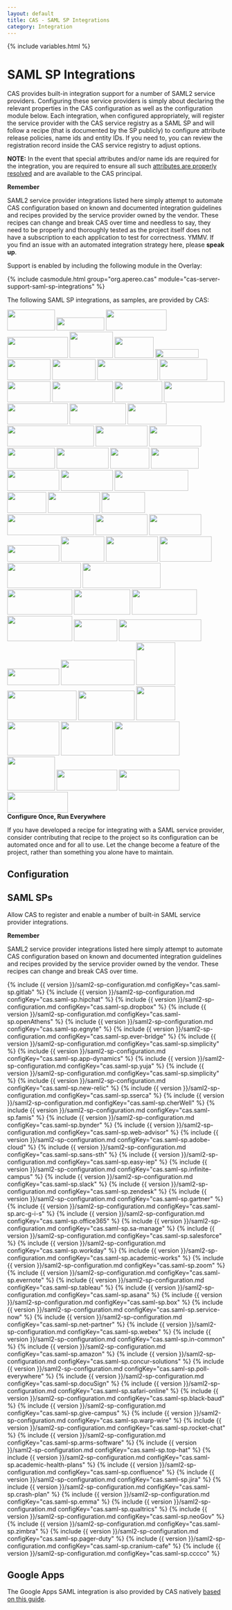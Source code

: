 ```yaml
---
layout: default
title: CAS - SAML SP Integrations
category: Integration
---
```


{% include variables.html %}

# SAML SP Integrations

CAS provides built-in integration support for a number of SAML2 service providers. Configuring these service providers
is simply about declaring the relevant properties in the CAS configuration as well as the configuration module below. Each integration,
when configured appropriately, will register the service provider with the CAS service registry as a SAML SP and will follow
a recipe (that is documented by the SP publicly) to configure attribute release policies, name ids and entity IDs. If you need to,
you can review the registration record inside the CAS service registry to adjust options.

**NOTE:** In the event that special attributes and/or name ids are required for the integration, you are required
to ensure all such [attributes are properly resolved](Attribute-Resolution.html) and are available to the CAS principal.

<div class="alert alert-warning"><strong>Remember</strong><p>SAML2 service provider integrations listed here simply attempt to automate CAS configuration based on known and documented integration guidelines and recipes provided by the service provider owned by the vendor. These recipes can change and break CAS over time and needless to say, they need to be properly and thoroughly tested as the project itself does not have a subscription to each application to test for correctness. YMMV. If you find an issue with an automated integration strategy here, please <strong>speak up</strong>.</p></div>

Support is enabled by including the following module in the Overlay:

{% include casmodule.html group="org.apereo.cas" module="cas-server-support-saml-sp-integrations" %}

The following SAML SP integrations, as samples, are provided by CAS:

<div class="img-cloud">
<a href="http://www.incommon.org/federation/metadata.html">
<img src="https://cloud.githubusercontent.com/assets/1205228/22052578/47d6f570-dd60-11e6-8f03-02cb99d6106d.gif" height="48" width="110"></a> 

<a href="https://support.zoom.us/hc/en-us/articles/201363003-Getting-Started-with-SSO">
<img src="https://cloud.githubusercontent.com/assets/1205228/22052568/475f36d4-dd60-11e6-84f4-a88eb33f3f0a.jpg" height="30" width="110"></a> 

<a href="https://www.dropbox.com/guide/admin/security/configure-single-sign-on">
<img src="https://cloud.githubusercontent.com/assets/1205228/22052575/47ba8930-dd60-11e6-8cb1-9334066d5f0f.png" height="48" width="140"></a> 

<a href="https://blog.samanage.com/company/saml-single-sign-on-support-samanage/">
<img src="https://cloud.githubusercontent.com/assets/1205228/22052581/47e7bcfc-dd60-11e6-85e9-c09926736e5e.png" height="48" width="140"></a> 

<a href="https://help.salesforce.com/HTViewHelpDoc?id=sso_saml.htm">
<img src="https://cloud.githubusercontent.com/assets/1205228/22052579/47da9d74-dd60-11e6-8eac-d66b67e2ebf7.png" height="60" width="100"></a>

<a href="https://community.box.com/t5/For-Admins/Single-Sign-On-SSO-with-Box-For-Administrators/ta-p/1263">
<img src="https://cloud.githubusercontent.com/assets/1205228/22052572/47ace302-dd60-11e6-9842-4eda5a9ab5cf.png" height="48" width="90"></a> 

<a href="http://wiki.servicenow.com/index.php?title=SAML_2.0_Web_Browser_SSO_Profile">
<img src="https://cloud.githubusercontent.com/assets/1205228/22052583/4805e2c2-dd60-11e6-8150-80aaa4bbab0e.png" height="20" width="100"></a> 

<a href="http://www.workday.com/">
<img src="https://cloud.githubusercontent.com/assets/1205228/22052587/4816e04a-dd60-11e6-9ceb-6ccec1290e19.png" height="48" width="100"></a>

<a href="https://help.webex.com/docs/DOC-1067">
<img src="https://cloud.githubusercontent.com/assets/1205228/22052574/47af8206-dd60-11e6-95d0-5827e0d88d73.jpg" height="48" width="100"></a>

<a href="https://www.collegeboard.org/powerfaids/net-partner">
<img src="https://cloud.githubusercontent.com/assets/1205228/22052570/47abea6a-dd60-11e6-85a0-387c3c2ce8e7.png" height="48" width="140"></a> 

<a href="https://msdn.microsoft.com/en-us/library/azure/dn641269.aspx">
<img src="https://cloud.githubusercontent.com/assets/1205228/22053102/d64da904-dd63-11e6-8a68-977526634b9d.png" height="48" width="110"></a> 

<a href="https://asana.com/guide/help/premium/authentication#gl-saml">
<img src="https://cloud.githubusercontent.com/assets/1205228/22052569/478b8c16-dd60-11e6-82f4-e292243ff076.png" height="48" width="100"></a> 

<a href="https://onlinehelp.tableau.com/current/server/en-us/saml_requ.htm">
<img src="https://cloud.githubusercontent.com/assets/1205228/22052586/480cffc6-dd60-11e6-939c-1ceb34f3186d.png" height="48" width="140"></a> 

<a href="https://help.evernote.com/hc/en-us/articles/209005217-How-to-configure-SSO-for-your-business">
<img src="https://cloud.githubusercontent.com/assets/1205228/22052577/47d6b6e6-dd60-11e6-810e-dd875bf25d17.png" height="48" width="110"></a> 

<a href="http://www.ellucian.com/Software/Colleague-WebAdvisor/">
<img src="https://cloud.githubusercontent.com/assets/1205228/23185912/5c3f2f50-f89a-11e6-8450-6da44a1a9d9d.png" height="48" width="140"></a>

<a href="https://docs.openathens.net/display/public/MD/SAML+interoperability+requirements/">
<img src="https://cloud.githubusercontent.com/assets/1205228/24070833/ffb5f63a-0bd9-11e7-8bda-28301c37188b.png" height="48" width="140"></a>

<a href="http://server.arcgis.com/en/portal/latest/administer/linux/configuring-a-saml-compliant-identity-provider-with-your-portal.htm">
<img src="https://cloud.githubusercontent.com/assets/1205228/24108414/c3851e14-0da2-11e7-97d7-086a93d6873d.png" height="48" width="130"></a>

<a href="https://helpx.adobe.com/enterprise/kb/configure_shibboleth_idp_for_use_with_Adobe_SSO.html">
<img src="https://cloud.githubusercontent.com/assets/1205228/24562072/ac5964ec-165e-11e7-9986-92108c30eb9b.png" height="48" width="90"></a>

<a href="https://www.academicworks.com/why-academicworks/user-authentication/">
<img src="https://cloud.githubusercontent.com/assets/1205228/24624808/3c5909b6-18c2-11e7-9922-52ee604aff55.png" height="48" width="200"></a>

<a href="https://www.infinitecampus.com/">
<img src="https://cloud.githubusercontent.com/assets/1205228/24698286/4c4d8740-1a05-11e7-844e-54d328e64e2f.png" height="48" width="120"></a>

<a href="http://kb.securingthehuman.org/Other-Resources/55708668/Single-Sign-On-Technical-Overview-Guide.htm">
<img src="https://cloud.githubusercontent.com/assets/1205228/24699366/fbfbcf5a-1a08-11e7-9664-f37d6e50a5a3.png" height="48" width="120"></a>

<a href="https://get.slack.help/hc/en-us/articles/205168057">
<img src="https://cloud.githubusercontent.com/assets/1205228/24858382/5b15c512-1e01-11e7-87ac-f0b091cd7885.png" height="48" width="110"></a>

<a href="https://support.zendesk.com/hc/en-us/articles/203663676-Using-SAML-for-single-sign-on-Professional-and-Enterprise-">
<img src="https://cloud.githubusercontent.com/assets/1205228/24858342/34441006-1e01-11e7-9209-9b78081de4db.png" height="48" width="120"></a>

<a href="https://www.gartner.com/">
<img src="https://cloud.githubusercontent.com/assets/1205228/25349422/a29a98f6-28d6-11e7-9d10-e286d0080cbe.png" height="48" width="90"></a>

<a href="https://www.cherwell.com/">
<img src="https://user-images.githubusercontent.com/1205228/30205883-84174ebc-949f-11e7-9afc-a66c2ab19f59.png" height="48" width="110"></a>

<a href="https://www.bynder.com">
<img src="https://user-images.githubusercontent.com/1205228/30205852-69921a5e-949f-11e7-8326-ba4c00fceba4.png" height="48" width="120"></a>

<a href="https://www.everbridge.com/">
<img src="https://user-images.githubusercontent.com/1205228/30205910-a560ec90-949f-11e7-8485-e3a833f8109b.png" height="48" width="120"></a>

<a href="https://sserca.fau.edu/">
<img src="https://user-images.githubusercontent.com/1205228/30221936-5e90af04-94da-11e7-8046-483fc26a1c01.png" height="48" width="170"></a>

<a href="https://newrelic.com/new">
<img src="https://user-images.githubusercontent.com/1205228/30247067-541cef96-9620-11e7-88d7-c3749ba55ecf.png" height="48" width="90"></a>

<a href="https://www.egnyte.com/">
<img src="https://user-images.githubusercontent.com/1205228/30247063-218f3962-9620-11e7-9ba4-54f7112fee13.png" height="48" width="120"></a>

<a href="https://www.yuja.com/">
<img src="https://user-images.githubusercontent.com/1205228/30271142-6dd0b58c-9704-11e7-9138-0b86d5799403.png" height="48" width="100"></a>

<a href="https://www.symplicity.com/">
<img src="https://user-images.githubusercontent.com/1205228/30271318-192b48fc-9705-11e7-9c18-3be401a39e84.png" height="48" width="200"></a>

<a href="Google-Apps-Integration.html">
<img src="https://cloud.githubusercontent.com/assets/1205228/25385497/18e09c84-2979-11e7-94c1-5ad430b3d768.png" height="48" width="120"></a>

<a href="http://www.accruent.com/">
<img src="https://user-images.githubusercontent.com/1205228/30735450-f9a12792-9f8b-11e7-941d-7ab4ac7628b9.png" height="48" width="120"></a>

<a href="https://www.gitlab.com/">
<img src="https://user-images.githubusercontent.com/1205228/33747990-4d8da06e-db83-11e7-9551-f52630f7d4f0.png" height="38" width="120"></a>

<a href="https://www.hipchat.com/">
<img src="https://user-images.githubusercontent.com/1205228/33751445-2b45394e-db98-11e7-9526-1eda07a70d99.png" height="58" width="100"></a>

<a href="https://www.appdynamics.com/">
<img src="https://user-images.githubusercontent.com/1205228/33800340-3c2c072e-dcfb-11e7-9f10-7a7b2488c9b2.png" height="58" width="120"></a>

<a href="https://docs.aws.amazon.com/IAM/latest/UserGuide/id_roles_providers_enable-console-saml.html">
<img src="https://user-images.githubusercontent.com/1205228/34523704-d33a2054-f0ad-11e7-9fd7-444c30772a2a.png" height="58" width="120"></a>

<a href="https://www.concursolutions.com/">
<img src="https://user-images.githubusercontent.com/1205228/36302734-ca3327ae-12c6-11e8-836f-e9a1550253d2.png" height="58" width="170"></a>

<a href="https://www.polleverywhere.com/">
<img src="https://user-images.githubusercontent.com/1205228/36302795-026f57d2-12c7-11e8-931e-0f8700df1864.png" height="58" width="180"></a>

<a href="https://www.blackbaud.com/files/support/helpfiles/auth/content/auth-saml.html">
<img src="https://user-images.githubusercontent.com/1205228/39860502-c72d1614-5452-11e8-956d-28a4b3a7a757.png" height="58" width="150"></a>

<a href="https://www.givecampus.com/">
<img src="https://user-images.githubusercontent.com/1205228/39876988-eb009f5c-5489-11e8-8b74-940f75997f41.png" height="58" width="130"></a>

<a href="https://www.warpwire.com/">
<img src="https://user-images.githubusercontent.com/1205228/39861404-b73f4bca-5455-11e8-9035-e0ecf1f8dcd0.png" height="58" width="150"></a>

<a href="https://rocket.chat/docs/administrator-guides/authentication/saml/">
<img src="https://user-images.githubusercontent.com/1205228/39877039-1128c7ae-548a-11e8-8735-1abf90883df6.png" height="58" width="150"></a>

<a href="https://armssoftware.com/">
<img src="https://user-images.githubusercontent.com/1205228/55328877-35e0a400-5442-11e9-8848-cda5a9efe1c5.png" height="50" width="100"></a>

<a href="https://www.ahpcare.com/">
<img src="https://user-images.githubusercontent.com/1205228/55275480-e5334480-52a3-11e9-982a-1fad518258c5.png" height="50" width="190"></a>

<a href="https://www.neogov.com/">
<img src="https://user-images.githubusercontent.com/1205228/55275543-f3359500-52a4-11e9-9407-02ba4fc21a80.png" height="38" width="120"></a>

<a href="https://www.conexed.com/">
<img src="https://user-images.githubusercontent.com/1205228/55275622-ff6e2200-52a5-11e9-833d-f48518e58d0e.png" height="58" width="170"></a>

<a href="https://www.cccco.edu/">
<img src="https://user-images.githubusercontent.com/1205228/55275721-62ac8400-52a7-11e9-89c2-121f2c494920.png" height="98" width="90"></a>

<a href="https://www.zimbra.com/">
<img src="https://user-images.githubusercontent.com/1205228/55322014-f14c0d00-542f-11e9-9355-3dd766ea56e6.png" height="68" width="160"></a>

<a href="https://www.atlassian.com/software/confluence">
<img src="https://user-images.githubusercontent.com/1205228/55322216-97981280-5430-11e9-9ea3-b3682cb67ff1.png" height="68" width="130"></a>

<a href="https://www.atlassian.com/software/jira">
<img src="https://user-images.githubusercontent.com/1205228/55322296-cb733800-5430-11e9-93e7-0f57e1a1ae89.png" height="78" width="90"></a>

<a href="https://www.pagerduty.com/">
<img src="https://user-images.githubusercontent.com/1205228/55322626-b34fe880-5431-11e9-8574-74cc9ab9643f.png" height="78" width="120"></a>

<a href="https://www.crashplan.com/">
<img src="https://user-images.githubusercontent.com/1205228/55322944-7f28f780-5432-11e9-8dd0-e999f0b6e03e.png" height="78" width="120"></a>

<a href="https://www.docusign.com/">
<img src="https://user-images.githubusercontent.com/1205228/55340232-1c972200-5459-11e9-87d2-53e1eccef8b8.png" height="78" width="150"></a>

<a href="https://www.safaribooksonline.com/">
<img src="https://user-images.githubusercontent.com/1205228/55340518-b65ecf00-5459-11e9-9941-3b0e80ceaf73.png" height="78" width="110"></a>

<a href="https://www.tophat.com/">
<img src="https://user-images.githubusercontent.com/1205228/55340927-89f78280-545a-11e9-81fb-baf0413bcbfa.png" height="48" width="140"></a>
 
<a href="https://myemma.com/">
<img src="https://user-images.githubusercontent.com/1205228/55434382-58f77a80-554c-11e9-8494-1c6a830b532c.png" height="48" width="140"></a>

<a href="https://www.qualtrics.com">
<img src="https://user-images.githubusercontent.com/1205228/55434613-d3c09580-554c-11e9-83ef-6b5805d7424e.png" height="48" width="140"></a>

</div>

<div class="alert alert-info"><strong>Configure Once, Run Everywhere</strong>
<p>If you have developed a recipe for integrating
with a SAML service provider, consider contributing that recipe to the project so its configuration
can be automated once and for all to use. Let the change become a feature of the project, 
rather than something you alone have to maintain.</p></div>

## Configuration

## SAML SPs

Allow CAS to register and enable a number of built-in SAML service provider integrations.

<div class="alert alert-warning"><strong>Remember</strong><p>SAML2 service provider integrations listed 
here simply attempt to automate CAS configuration based on known and documented integration 
guidelines and recipes provided by the service provider owned by the vendor. These 
recipes can change and break CAS over time.</p></div>

{% include {{ version }}/saml2-sp-configuration.md configKey="cas.saml-sp.gitlab" %}
{% include {{ version }}/saml2-sp-configuration.md configKey="cas.saml-sp.hipchat" %}
{% include {{ version }}/saml2-sp-configuration.md configKey="cas.saml-sp.dropbox" %}
{% include {{ version }}/saml2-sp-configuration.md configKey="cas.saml-sp.openAthens" %}
{% include {{ version }}/saml2-sp-configuration.md configKey="cas.saml-sp.egnyte" %}
{% include {{ version }}/saml2-sp-configuration.md configKey="cas.saml-sp.ever-bridge" %}
{% include {{ version }}/saml2-sp-configuration.md configKey="cas.saml-sp.simplicity" %}
{% include {{ version }}/saml2-sp-configuration.md configKey="cas.saml-sp.app-dynamics" %}
{% include {{ version }}/saml2-sp-configuration.md configKey="cas.saml-sp.yuja" %}
{% include {{ version }}/saml2-sp-configuration.md configKey="cas.saml-sp.simplicity" %}
{% include {{ version }}/saml2-sp-configuration.md configKey="cas.saml-sp.new-relic" %}
{% include {{ version }}/saml2-sp-configuration.md configKey="cas.saml-sp.sserca" %}
{% include {{ version }}/saml2-sp-configuration.md configKey="cas.saml-sp.cherWell" %}
{% include {{ version }}/saml2-sp-configuration.md configKey="cas.saml-sp.famis" %}
{% include {{ version }}/saml2-sp-configuration.md configKey="cas.saml-sp.bynder" %}
{% include {{ version }}/saml2-sp-configuration.md configKey="cas.saml-sp.web-advisor" %}
{% include {{ version }}/saml2-sp-configuration.md configKey="cas.saml-sp.adobe-cloud" %}
{% include {{ version }}/saml2-sp-configuration.md configKey="cas.saml-sp.sans-sth" %}
{% include {{ version }}/saml2-sp-configuration.md configKey="cas.saml-sp.easy-iep" %}
{% include {{ version }}/saml2-sp-configuration.md configKey="cas.saml-sp.infinite-campus" %}
{% include {{ version }}/saml2-sp-configuration.md configKey="cas.saml-sp.slack" %}
{% include {{ version }}/saml2-sp-configuration.md configKey="cas.saml-sp.zendesk" %}
{% include {{ version }}/saml2-sp-configuration.md configKey="cas.saml-sp.gartner" %}
{% include {{ version }}/saml2-sp-configuration.md configKey="cas.saml-sp.arc-g-i-s" %}
{% include {{ version }}/saml2-sp-configuration.md configKey="cas.saml-sp.office365" %}
{% include {{ version }}/saml2-sp-configuration.md configKey="cas.saml-sp.sa-manage" %}
{% include {{ version }}/saml2-sp-configuration.md configKey="cas.saml-sp.salesforce" %}
{% include {{ version }}/saml2-sp-configuration.md configKey="cas.saml-sp.workday" %}
{% include {{ version }}/saml2-sp-configuration.md configKey="cas.saml-sp.academic-works" %}
{% include {{ version }}/saml2-sp-configuration.md configKey="cas.saml-sp.zoom" %}
{% include {{ version }}/saml2-sp-configuration.md configKey="cas.saml-sp.evernote" %}
{% include {{ version }}/saml2-sp-configuration.md configKey="cas.saml-sp.tableau" %}
{% include {{ version }}/saml2-sp-configuration.md configKey="cas.saml-sp.asana" %}
{% include {{ version }}/saml2-sp-configuration.md configKey="cas.saml-sp.box" %}
{% include {{ version }}/saml2-sp-configuration.md configKey="cas.saml-sp.service-now" %}
{% include {{ version }}/saml2-sp-configuration.md configKey="cas.saml-sp.net-partner" %}
{% include {{ version }}/saml2-sp-configuration.md configKey="cas.saml-sp.webex" %}
{% include {{ version }}/saml2-sp-configuration.md configKey="cas.saml-sp.in-common" %}
{% include {{ version }}/saml2-sp-configuration.md configKey="cas.saml-sp.amazon" %}
{% include {{ version }}/saml2-sp-configuration.md configKey="cas.saml-sp.concur-solutions" %}
{% include {{ version }}/saml2-sp-configuration.md configKey="cas.saml-sp.poll-everywhere" %}
{% include {{ version }}/saml2-sp-configuration.md configKey="cas.saml-sp.docuSign" %}
{% include {{ version }}/saml2-sp-configuration.md configKey="cas.saml-sp.safari-online" %}
{% include {{ version }}/saml2-sp-configuration.md configKey="cas.saml-sp.black-baud" %}
{% include {{ version }}/saml2-sp-configuration.md configKey="cas.saml-sp.give-campus" %}
{% include {{ version }}/saml2-sp-configuration.md configKey="cas.saml-sp.warp-wire" %}
{% include {{ version }}/saml2-sp-configuration.md configKey="cas.saml-sp.rocket-chat" %}
{% include {{ version }}/saml2-sp-configuration.md configKey="cas.saml-sp.arms-software" %}
{% include {{ version }}/saml2-sp-configuration.md configKey="cas.saml-sp.top-hat" %}
{% include {{ version }}/saml2-sp-configuration.md configKey="cas.saml-sp.academic-health-plans" %}
{% include {{ version }}/saml2-sp-configuration.md configKey="cas.saml-sp.confluence" %}
{% include {{ version }}/saml2-sp-configuration.md configKey="cas.saml-sp.jira" %}
{% include {{ version }}/saml2-sp-configuration.md configKey="cas.saml-sp.crash-plan" %}
{% include {{ version }}/saml2-sp-configuration.md configKey="cas.saml-sp.emma" %}
{% include {{ version }}/saml2-sp-configuration.md configKey="cas.saml-sp.qualtrics" %}
{% include {{ version }}/saml2-sp-configuration.md configKey="cas.saml-sp.neoGov" %}
{% include {{ version }}/saml2-sp-configuration.md configKey="cas.saml-sp.zimbra" %}
{% include {{ version }}/saml2-sp-configuration.md configKey="cas.saml-sp.pager-duty" %}
{% include {{ version }}/saml2-sp-configuration.md configKey="cas.saml-sp.cranium-cafe" %}
{% include {{ version }}/saml2-sp-configuration.md configKey="cas.saml-sp.cccco" %}

## Google Apps

The Google Apps SAML integration is also provided by 
CAS natively [based on this guide](Google-Apps-Integration.html).
